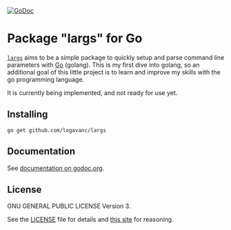 [![GoDoc](https://godoc.org/github.com/logavanc/largs?status.svg)](https://godoc.org/github.com/logavanc/largs)


Package "largs" for Go
======================

[`largs`](https://github.com/logavanc/largs) aims to be a simple package
to quickly setup and parse command line parameters with
[Go](http://golang.org) (golang).  This is my first dive into golang, so an
additional goal of this little project is to learn and improve my skills with
the go programming language.

It is currently being implemented, and not ready for use yet.

Installing
----------

    go get github.com/logavanc/largs

Documentation
-------------

See [documentation on godoc.org](https://godoc.org/github.com/logavanc/largs).

License
-------

GNU GENERAL PUBLIC LICENSE Version 3.

See the [LICENSE](LICENSE) file for details and
[this site](https://www.gnu.org/licenses/rms-why-gplv3.html) for reasoning.
